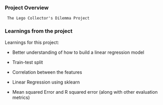 ### Project Overview

     The Lego Collector's Dilemma Project


### Learnings from the project

 Learnings for this project:

- Better understanding of how to build a linear regression model
    
- Train-test split

- Correlation between the features

- Linear Regression using sklearn

- Mean squared Error and R squared  error (along with other evaluation metrics)


